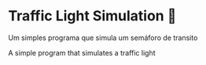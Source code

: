 # Traffic Light Simulation 🚦

Um simples programa que simula um semáforo de transito

A simple program that simulates a traffic light
